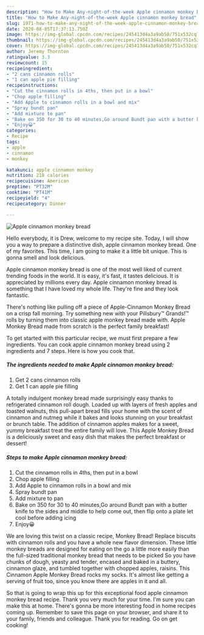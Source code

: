 ```yaml
---
description: "How to Make Any-night-of-the-week Apple cinnamon monkey bread"
title: "How to Make Any-night-of-the-week Apple cinnamon monkey bread"
slug: 1971-how-to-make-any-night-of-the-week-apple-cinnamon-monkey-bread
date: 2020-08-05T17:37:13.750Z
image: https://img-global.cpcdn.com/recipes/245413d4a3a9ab50/751x532cq70/apple-cinnamon-monkey-bread-recipe-main-photo.jpg
thumbnail: https://img-global.cpcdn.com/recipes/245413d4a3a9ab50/751x532cq70/apple-cinnamon-monkey-bread-recipe-main-photo.jpg
cover: https://img-global.cpcdn.com/recipes/245413d4a3a9ab50/751x532cq70/apple-cinnamon-monkey-bread-recipe-main-photo.jpg
author: Jeremy Thornton
ratingvalue: 3.3
reviewcount: 15
recipeingredient:
- "2 cans cinnamon rolls"
- "1 can apple pie filling"
recipeinstructions:
- "Cut the cinnamon rolls in 4ths, then put in a bowl"
- "Chop apple filling"
- "Add Apple to cinnamon rolls in a bowl and mix"
- "Spray bundt pan"
- "Add mixture to pan"
- "Bake on 350 for 30 to 40 minutes,Go around Bundt pan with a butter knife to the sides and middle to help come out, then flip onto a plate let cool before adding icing"
- "Enjoy😀"
categories:
- Recipe
tags:
- apple
- cinnamon
- monkey

katakunci: apple cinnamon monkey 
nutrition: 218 calories
recipecuisine: American
preptime: "PT32M"
cooktime: "PT41M"
recipeyield: "4"
recipecategory: Dinner

---
```



![Apple cinnamon monkey bread](https://img-global.cpcdn.com/recipes/245413d4a3a9ab50/751x532cq70/apple-cinnamon-monkey-bread-recipe-main-photo.jpg)

Hello everybody, it is Drew, welcome to my recipe site. Today, I will show you a way to prepare a distinctive dish, apple cinnamon monkey bread. One of my favorites. This time, I am going to make it a little bit unique. This is gonna smell and look delicious.

Apple cinnamon monkey bread is one of the most well liked of current trending foods in the world. It is easy, it's fast, it tastes delicious. It is appreciated by millions every day. Apple cinnamon monkey bread is something that I have loved my whole life. They're fine and they look fantastic.

There&#39;s nothing like pulling off a piece of Apple-Cinnamon Monkey Bread on a crisp fall morning. Try something new with your Pillsbury™ Grands!™ rolls by turning them into classic apple monkey bread made with. Apple Monkey Bread made from scratch is the perfect family breakfast!


To get started with this particular recipe, we must first prepare a few ingredients. You can cook apple cinnamon monkey bread using 2 ingredients and 7 steps. Here is how you cook that.

<!--inarticleads1-->

##### The ingredients needed to make Apple cinnamon monkey bread:

1. Get 2 cans cinnamon rolls
1. Get 1 can apple pie filling


A totally indulgent monkey bread made surprisingly easy thanks to refrigerated cinnamon roll dough. Loaded up with layers of fresh apples and toasted walnuts, this pull-apart bread fills your home with the scent of cinnamon and nutmeg while it bakes and looks stunning on your breakfast or brunch table. The addition of cinnamon apples makes for a sweet, yummy breakfast treat the entire family will love. This Apple Monkey Bread is a deliciously sweet and easy dish that makes the perfect breakfast or dessert! 

<!--inarticleads2-->

##### Steps to make Apple cinnamon monkey bread:

1. Cut the cinnamon rolls in 4ths, then put in a bowl
1. Chop apple filling
1. Add Apple to cinnamon rolls in a bowl and mix
1. Spray bundt pan
1. Add mixture to pan
1. Bake on 350 for 30 to 40 minutes,Go around Bundt pan with a butter knife to the sides and middle to help come out, then flip onto a plate let cool before adding icing
1. Enjoy😀


We are loving this twist on a classic recipe, Monkey Bread! Replace biscuits with cinnamon rolls and you have a whole new flavor dimension. These little monkey breads are designed for eating on the go a little more easily than the full-sized traditional monkey bread that needs to be picked So you have chunks of dough, yeasty and tender, encased and baked in a buttery, cinnamon glaze, and tumbled together with chopped apples, raisins. This Cinnamon Apple Monkey Bread rocks my socks. It&#39;s almost like getting a serving of fruit too, since you know there are apples in it and all. 

So that is going to wrap this up for this exceptional food apple cinnamon monkey bread recipe. Thank you very much for your time. I'm sure you can make this at home. There's gonna be more interesting food in home recipes coming up. Remember to save this page on your browser, and share it to your family, friends and colleague. Thank you for reading. Go on get cooking!
